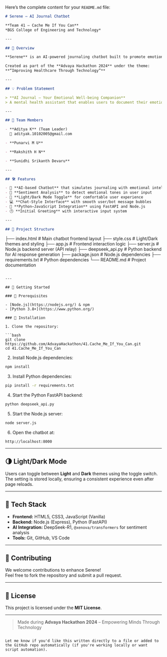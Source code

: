 Here’s the complete content for your `README.md` file:

```markdown
# Serene – AI Journal Chatbot

**Team 41 – Cache Me If You Can**  
*BGS College of Engineering and Technology*

---

## 🌟 Overview

**Serene** is an AI-powered journaling chatbot built to promote emotional well-being through conversation. It offers users a safe, friendly space to express their thoughts and feelings, while receiving intelligent, empathetic responses generated by AI.

Created as part of the **Advaya Hackathon 2024** under the theme:  
**“Improving Healthcare Through Technology”**

---

## 💡 Problem Statement

> **AI Journal – Your Emotional Well-being Companion**  
> A mental health assistant that enables users to document their emotions and get supportive, AI-driven responses in real time.

---

## 👥 Team Members

- **Aditya K** (Team Leader)  
  📧 adityak.10102005@gmail.com  

- **Punarvi M U**

- **Rakshith H N**

- **Sunidhi Srikanth Devaru**

---

## 🛠️ Features

- 🧠 **AI-based Chatbot** that simulates journaling with emotional intelligence
- 💬 **Sentiment Analysis** to detect emotional tones in user input
- 🎨 **Light/Dark Mode Toggle** for comfortable user experience
- 💻 **Chat-Style Interface** with smooth user/bot message bubbles
- 🔌 **Python–JavaScript Integration** using FastAPI and Node.js
- 🕒 **Initial Greeting** with interactive input system

---

## 📁 Project Structure

```
├── index.html             # Main chatbot frontend layout
├── style.css              # Light/Dark themes and styling
├── app.js                 # Frontend interaction logic
├── server.js              # Node.js backend server (API relay)
├── deepseek_api.py        # Python backend for AI response generation
├── package.json           # Node.js dependencies
├── requirements.txt       # Python dependencies
└── README.md              # Project documentation
```

---

## 🚀 Getting Started

### 🔧 Prerequisites

- [Node.js](https://nodejs.org/) & npm
- [Python 3.8+](https://www.python.org/)

### 🧪 Installation

1. Clone the repository:

```bash
git clone https://github.com/AdvayaHackathon/41.Cache_Me_If_You_Can.git
cd 41.Cache_Me_If_You_Can
```

2. Install Node.js dependencies:

```bash
npm install
```

3. Install Python dependencies:

```bash
pip install -r requirements.txt
```

4. Start the Python FastAPI backend:

```bash
python deepseek_api.py
```

5. Start the Node.js server:

```bash
node server.js
```

6. Open the chatbot at:

```
http://localhost:8000
```

---

## 🌗 Light/Dark Mode

Users can toggle between **Light** and **Dark** themes using the toggle switch. The setting is stored locally, ensuring a consistent experience even after page reloads.

---

## 🧠 Tech Stack

- **Frontend:** HTML5, CSS3, JavaScript (Vanilla)
- **Backend:** Node.js (Express), Python (FastAPI)
- **AI Integration:** DeepSeek-R1, `@xenova/transformers` for sentiment analysis
- **Tools:** Git, GitHub, VS Code

---

## 🤝 Contributing

We welcome contributions to enhance Serene!  
Feel free to fork the repository and submit a pull request.

---

## 📄 License

This project is licensed under the **MIT License**.

---

> Made during **Advaya Hackathon 2024** – Empowering Minds Through Technology
```

Let me know if you'd like this written directly to a file or added to the GitHub repo automatically (if you're working locally or want script automation).